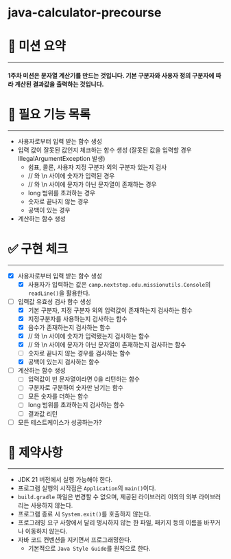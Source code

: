 # java-calculator-precourse

# 💫 미션 요약

---
#### 1주차 미션은 문자열 계산기를 만드는 것입니다. 기본 구분자와 사용자 정의 구분자에 따라 계산된 결과값을 출력하는 것입니다.

# 📑 필요 기능 목록

---
- 사용자로부터 입력 받는 함수 생성
- 입력 값이 잘못된 값인지 체크하는 함수 생성 (잘못된 값을 입력할 경우 IllegalArgumentException 발생)
  - 쉼표, 콜론, 사용자 지정 구분자 외의 구분자 있는지 검사
  - // 와 \n 사이에 숫자가 입력된 경우
  - // 와 \n 사이에 문자가 아닌 문자열이 존재하는 경우
  - long 범위를 초과하는 경우
  - 숫자로 끝나지 않는 경우
  - 공백이 있는 경우
- 계산하는 함수 생성 

# ✅ 구현 체크

---
- [x] 사용자로부터 입력 받는 함수 생성
  - [x] 사용자가 입력하는 값은 `camp.nextstep.edu.missionutils.Console`의 `readLine()`을 활용한다.
- [ ] 입력값 유효성 검사 함수 생성
  - [x] 기본 구분자, 지정 구분자 외의 입력값이 존재하는지 검사하는 함수
  - [x] 지정구분자를 사용하는지 검사하는 함수
  - [x] 음수가 존재하는지 검사하는 함수
  - [x] // 와 \n 사이에 숫자가 입력됐는지 검사하는 함수
  - [x] // 와 \n 사이에 문자가 아닌 문자열이 존재하는지 검사하는 함수
  - [ ] 숫자로 끝나지 않는 경우를 검사하는 함수
  - [x] 공백이 있는지 검사하는 함수
- [ ] 계산하는 함수 생성
  - [ ] 입력값이 빈 문자열이라면 0을 리턴하는 함수
  - [ ] 구분자로 구분하여 숫자만 남기는 함수
  - [ ] 모든 숫자를 더하는 함수
  - [ ] long 범위를 초과하는지 검사하는 함수
  - [ ] 결과값 리턴

- [ ] 모든 테스트케이스가 성공하는가?

# 🔐 제약사항

---

- JDK 21 버전에서 실행 가능해야 한다.
- 프로그램 실행의 시작점은 `Application`의 `main()`이다.
- `build.gradle` 파일은 변경할 수 없으며, 제공된 라이브러리 이외의 외부 라이브러리는 사용하지 않는다.
- 프로그램 종료 시 `System.exit()`를 호출하지 않는다.
- 프로그래밍 요구 사항에서 달리 명시하지 않는 한 파일, 패키지 등의 이름을 바꾸거나 이동하지 않는다.
- 자바 코드 컨벤션을 지키면서 프로그래밍한다.
  - 기본적으로 `Java Style Guide`를 원칙으로 한다.